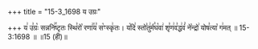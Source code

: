 +++
title = "15-3_1698 य उग्रः"

+++
य꣢ उ꣣ग्रः꣡ सन्ननि꣢꣯ष्टृतः स्थि꣣रो꣡ रणा꣢꣯य꣣ स꣡ꣳस्कृ꣢तः। य꣡दि꣢ स्तो꣣तु꣢र्म꣣घ꣡वा꣢ शृ꣣ण꣢व꣣द्ध꣢वं꣣ ने꣡न्द्रो꣢ योष꣣त्या꣡ ग꣢मत् ॥ 15-3:1698 ॥ ॥15 (ही)॥